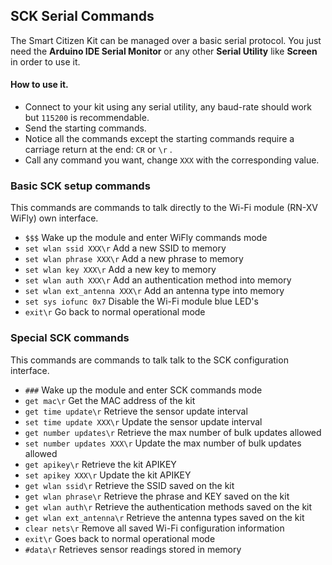 ## SCK Serial Commands

The Smart Citizen Kit can be managed over a basic serial protocol. You just need the **Arduino IDE Serial Monitor** or any other **Serial Utility** like **Screen** in order to use it.

#### How to use it.

* Connect to your kit using any serial utility, any baud-rate should work but `115200` is recommendable.
* Send the starting commands.
* Notice all the commands except the starting commands require a carriage return at the end: `CR` or `\r`  .
* Call any command you want, change `XXX` with the corresponding value.

### Basic SCK setup commands

This commands are commands to talk directly to the Wi-Fi module (RN-XV WiFly) own interface.

* `$$$`							Wake up the module and enter WiFly commands mode
* `set wlan ssid XXX\r`        Add a new SSID to memory
* `set wlan phrase XXX\r`      Add a new phrase to memory
* `set wlan key XXX\r`         Add a new key to memory
* `set wlan auth XXX\r`        Add an authentication method into memory
* `set wlan ext_antenna XXX\r` Add an antenna type into memory
* `set sys iofunc 0x7`         Disable the Wi-Fi module blue LED's 
* `exit\r`                     Go back to normal operational mode

### Special SCK commands

This commands are commands to talk talk to the SCK configuration interface.

* `###`							Wake up the module and enter SCK commands mode
* `get mac\r`                  Get the MAC address of the kit
* `get time update\r`          Retrieve the sensor update interval
* `set time update XXX\r`    	Update the sensor update interval
* `get number updates\r`    	Retrieve the max number of bulk updates allowed
* `set number updates XXX\r`   Update the max number of bulk updates allowed
* `get apikey\r`               Retrieve the kit APIKEY
* `set apikey XXX\r`           Update the kit APIKEY
* `get wlan ssid\r`            Retrieve the SSID saved on the kit
* `get wlan phrase\r`          Retrieve the phrase and KEY saved on the kit
* `get wlan auth\r`            Retrieve the authentication methods saved on the kit
* `get wlan ext_antenna\r`     Retrieve the antenna types saved on the kit
* `clear nets\r`               Remove all saved Wi-Fi configuration information
* `exit\r`                     Goes back to normal operational mode
* `#data\r`  					Retrieves sensor readings stored in memory
